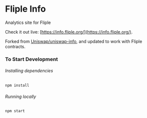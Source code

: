 # Fliple Info

Analytics site for Fliple

Check it out live: [https://info.fliple.org/](https://info.fliple.org/).

Forked from [Uniswap/uniswap-info](https://github.com/Uniswap/uniswap-info), and updated to work with Fliple contracts.

### To Start Development

###### Installing dependencies
```bash
npm install
```

###### Running locally
```bash
npm start
```
